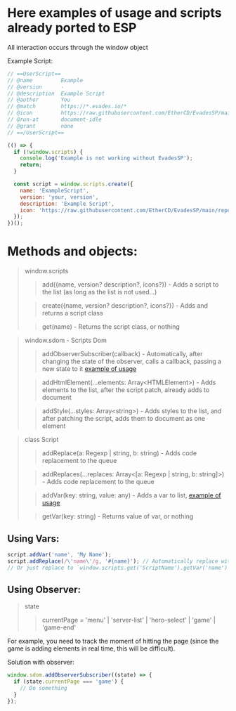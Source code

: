 # Here examples of usage and scripts already ported to ESP

All interaction occurs through the window object

Example Script:

```js
// ==UserScript==
// @name         Example
// @version      -
// @description  Example Script
// @author       You
// @match        https://*.evades.io/*
// @icon         https://raw.githubusercontent.com/EtherCD/EvadesSP/main/repo/icons/empty-script.svg
// @run-at       document-idle
// @grant        none
// ==/UserScript==

(() => {
  if (!window.scripts) {
    console.log('Example is not working without EvadesSP');
    return;
  }

  const script = window.scripts.create({
    name: 'ExampleScript',
    version: 'your, version',
    description: 'Example Script',
    icon: 'https://raw.githubusercontent.com/EtherCD/EvadesSP/main/repo/icons/empty-script.svg',
  });
})();
```

# Methods and objects:

> window.scripts
>
> > add({name, version? description?, icons?}) - Adds a script to the list (as long as the list is not used...)
>
> > create({name, version? description?, icons?}) - Adds and returns a script class
>
> > get(name) - Returns the script class, or nothing

> window.sdom - Scripts Dom
>
> > addObserverSubscriber(callback) - Automatically, after changing the state of the observer, calls a callback, passing a new state to it
> > [example of usage](#using-observer)
>
> > addHtmlElement(...elements: Array<HTMLElement\>) - Adds elements to the list, after the script patch, already adds to document
>
> > addStyle(...styles: Array<string\>) - Adds styles to the list, and after patching the script, adds them to document as one element

> class Script
>
> > addReplace(a: Regexp | string, b: string) - Adds code replacement to the queue
>
> > addReplaces(...replaces: Array<[a: Regexp | string, b: string]>) - Adds code replacement to the queue
>
> > addVar(key: string, value: any) - Adds a var to list, [example of usage](#using-vars)
>
> > getVar(key: string) - Returns value of var, or nothing

## Using Vars:

```js
script.addVar('name', 'My Name');
script.addReplace(/\'name\'/g, '#{name}'); // Automatically replace with an entry that will receive the current value of the variable
// Or just replace to `window.scripts.get('ScriptName').getVar('name')`
```

## Using Observer:

> state
>
> > currentPage = 'menu' | 'server-list' | 'hero-select' | 'game' | 'game-end'

For example, you need to track the moment of hitting the page (since the game is adding elements in real time, this will be difficult).

Solution with observer:

```js
window.sdom.addObserverSubscriber((state) => {
  if (state.currentPage === 'game') {
    // Do something
  }
});
```
